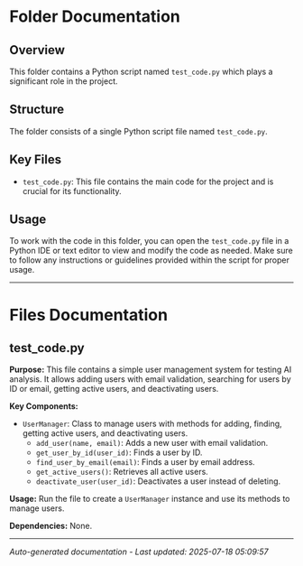 # Folder Documentation

## Overview
This folder contains a Python script named `test_code.py` which plays a significant role in the project.

## Structure
The folder consists of a single Python script file named `test_code.py`.

## Key Files
- `test_code.py`: This file contains the main code for the project and is crucial for its functionality.

## Usage
To work with the code in this folder, you can open the `test_code.py` file in a Python IDE or text editor to view and modify the code as needed. Make sure to follow any instructions or guidelines provided within the script for proper usage.

---

# Files Documentation

## test_code.py

**Purpose:** This file contains a simple user management system for testing AI analysis. It allows adding users with email validation, searching for users by ID or email, getting active users, and deactivating users.

**Key Components:**
- `UserManager`: Class to manage users with methods for adding, finding, getting active users, and deactivating users.
  - `add_user(name, email)`: Adds a new user with email validation.
  - `get_user_by_id(user_id)`: Finds a user by ID.
  - `find_user_by_email(email)`: Finds a user by email address.
  - `get_active_users()`: Retrieves all active users.
  - `deactivate_user(user_id)`: Deactivates a user instead of deleting.

**Usage:** Run the file to create a `UserManager` instance and use its methods to manage users.

**Dependencies:** None.

---
*Auto-generated documentation - Last updated: 2025-07-18 05:09:57*
